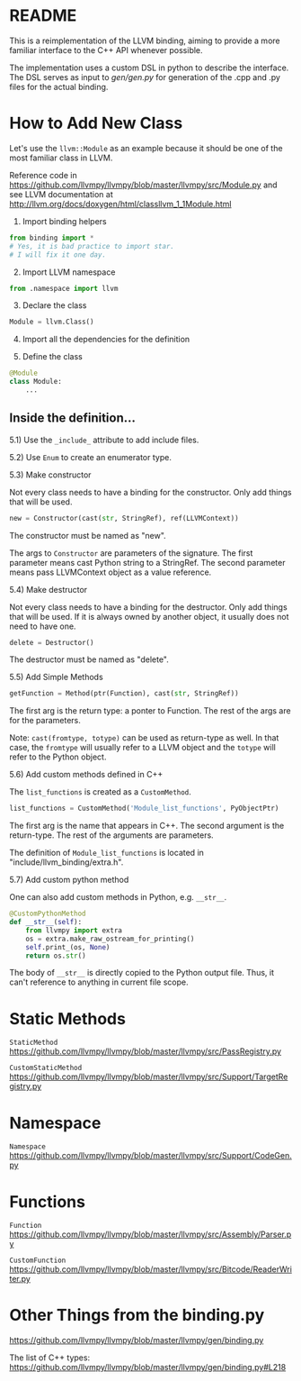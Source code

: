 # README

This is a reimplementation of the LLVM binding, aiming to provide a more 
familiar interface to the C++ API whenever possible.

The implementation uses a custom DSL in python to describe the interface. 
The DSL serves as input to *gen/gen.py* for generation of the .cpp and .py files 
for the actual binding.

# How to Add New Class

Let's use the `llvm::Module` as an example because it should be one of the most
familiar class in LLVM.

Reference code in https://github.com/llvmpy/llvmpy/blob/master/llvmpy/src/Module.py
and see LLVM documentation at http://llvm.org/docs/doxygen/html/classllvm_1_1Module.html

1) Import binding helpers

```python
from binding import *
# Yes, it is bad practice to import star.
# I will fix it one day.
```

2) Import LLVM namespace

```python
from .namespace import llvm
```

3) Declare the class

```python
Module = llvm.Class()
```

4) Import all the dependencies for the definition

5) Define the class

```python
@Module
class Module:
    ...
```

## Inside the definition...

5.1) Use the ``_include_`` attribute to add include files.

5.2) Use ``Enum`` to create an enumerator type.

5.3) Make constructor 

Not every class needs to have a binding for the constructor.
Only add things that will be used.

```python
new = Constructor(cast(str, StringRef), ref(LLVMContext))
```

The constructor must be named as "new".

The args to ``Constructor`` are parameters of the signature.
The first parameter means cast Python string to a StringRef.
The second parameter means pass LLVMContext object as a value reference.

5.4) Make destructor

Not every class needs to have a binding for the destructor.
Only add things that will be used.
If it is always owned by another object, it usually does not need to have one.

```python
delete = Destructor()
```

The destructor must be named as "delete".

5.5) Add Simple Methods

```python
getFunction = Method(ptr(Function), cast(str, StringRef))
```

The first arg is the return type: a ponter to Function.
The rest of the args are for the parameters.

Note: ``cast(fromtype, totype)`` can be used as return-type as well.
In that case, the ``fromtype`` will usually refer to a LLVM object
and the ``totype`` will refer to the Python object.

5.6) Add custom methods defined in C++

The ``list_functions`` is created as a ``CustomMethod``.

```python
list_functions = CustomMethod('Module_list_functions', PyObjectPtr)
```

The first arg is the name that appears in C++.
The second argument is the return-type.
The rest of the arguments are parameters.

The definition of ``Module_list_functions`` is located in 
"include/llvm_binding/extra.h".

5.7) Add custom python method

One can also add custom methods in Python, e.g. ``__str__``.

```python
@CustomPythonMethod
def __str__(self):
    from llvmpy import extra
    os = extra.make_raw_ostream_for_printing()
    self.print_(os, None)
    return os.str()
```

The body of ``__str__`` is directly copied to the Python output file.
Thus, it can't reference to anything in current file scope.

# Static Methods

``StaticMethod`` https://github.com/llvmpy/llvmpy/blob/master/llvmpy/src/PassRegistry.py

``CustomStaticMethod`` https://github.com/llvmpy/llvmpy/blob/master/llvmpy/src/Support/TargetRegistry.py


# Namespace

``Namespace`` https://github.com/llvmpy/llvmpy/blob/master/llvmpy/src/Support/CodeGen.py

# Functions

``Function`` https://github.com/llvmpy/llvmpy/blob/master/llvmpy/src/Assembly/Parser.py

``CustomFunction`` https://github.com/llvmpy/llvmpy/blob/master/llvmpy/src/Bitcode/ReaderWriter.py





# Other Things from the binding.py

https://github.com/llvmpy/llvmpy/blob/master/llvmpy/gen/binding.py

The list of C++ types: https://github.com/llvmpy/llvmpy/blob/master/llvmpy/gen/binding.py#L218

